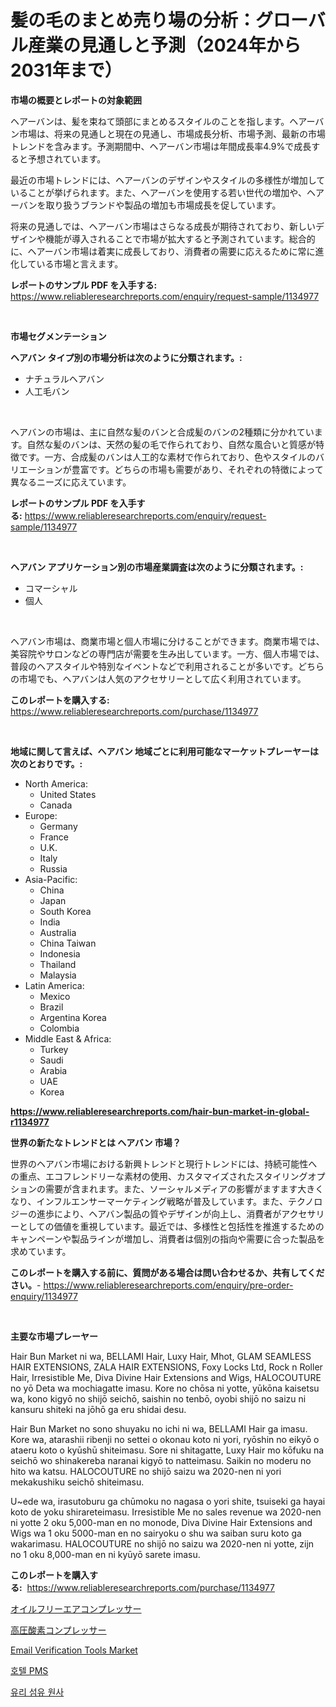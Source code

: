 <p><h1>髪の毛のまとめ売り場の分析：グローバル産業の見通しと予測（2024年から2031年まで）</h1></p><p><strong>市場の概要とレポートの対象範囲</strong></p>
<p><p>ヘアーバンは、髪を束ねて頭部にまとめるスタイルのことを指します。ヘアーバン市場は、将来の見通しと現在の見通し、市場成長分析、市場予測、最新の市場トレンドを含みます。予測期間中、ヘアーバン市場は年間成長率4.9%で成長すると予想されています。</p><p>最近の市場トレンドには、ヘアーバンのデザインやスタイルの多様性が増加していることが挙げられます。また、ヘアーバンを使用する若い世代の増加や、ヘアーバンを取り扱うブランドや製品の増加も市場成長を促しています。</p><p>将来の見通しでは、ヘアーバン市場はさらなる成長が期待されており、新しいデザインや機能が導入されることで市場が拡大すると予測されています。総合的に、ヘアーバン市場は着実に成長しており、消費者の需要に応えるために常に進化している市場と言えます。</p></p>
<p><strong>レポートのサンプル PDF を入手する:</strong> <a href="https://www.reliableresearchreports.com/enquiry/request-sample/1134977">https://www.reliableresearchreports.com/enquiry/request-sample/1134977</a></p>
<p>&nbsp;</p>
<p><strong>市場セグメンテーション</strong></p>
<p><strong>ヘアバン タイプ別の市場分析は次のように分類されます。:</strong></p>
<p><ul><li>ナチュラルヘアバン</li><li>人工毛バン</li></ul></p>
<p>&nbsp;</p>
<p><p>ヘアバンの市場は、主に自然な髪のバンと合成髪のバンの2種類に分かれています。自然な髪のバンは、天然の髪の毛で作られており、自然な風合いと質感が特徴です。一方、合成髪のバンは人工的な素材で作られており、色やスタイルのバリエーションが豊富です。どちらの市場も需要があり、それぞれの特徴によって異なるニーズに応えています。</p></p>
<p><strong>レポートのサンプル PDF を入手する:</strong>&nbsp;<a href="https://www.reliableresearchreports.com/enquiry/request-sample/1134977">https://www.reliableresearchreports.com/enquiry/request-sample/1134977</a></p>
<p>&nbsp;</p>
<p><strong> ヘアバン アプリケーション別の市場産業調査は次のように分類されます。:</strong></p>
<p><ul><li>コマーシャル</li><li>個人</li></ul></p>
<p>&nbsp;</p>
<p><p>ヘアバン市場は、商業市場と個人市場に分けることができます。商業市場では、美容院やサロンなどの専門店が需要を生み出しています。一方、個人市場では、普段のヘアスタイルや特別なイベントなどで利用されることが多いです。どちらの市場でも、ヘアバンは人気のアクセサリーとして広く利用されています。</p></p>
<p><strong>このレポートを購入する:</strong>&nbsp; <a href="https://www.reliableresearchreports.com/purchase/1134977">https://www.reliableresearchreports.com/purchase/1134977</a></p>
<p>&nbsp;</p>
<p><strong>地域に関して言えば、ヘアバン 地域ごとに利用可能なマーケットプレーヤーは次のとおりです。:</strong></p>
<p><ul>
    <li>
        North America:
        <ul>
            <li>United States</li>
            <li>Canada</li>
        </ul>
    </li>
    <li>
        Europe:
        <ul>
            <li>Germany</li>
            <li>France</li>
            <li>U.K.</li>
            <li>Italy</li>
            <li>Russia</li>
        </ul>
    </li>
    <li>
        Asia-Pacific:
        <ul>
            <li>China</li>
            <li>Japan</li>
            <li>South Korea</li>
            <li>India</li>
            <li>Australia</li>
            <li>China Taiwan</li>
            <li>Indonesia</li>
            <li>Thailand</li>
            <li>Malaysia</li>
        </ul>
    </li>
    <li>
        Latin America:
        <ul>
            <li>Mexico</li>
            <li>Brazil</li>
            <li>Argentina Korea</li>
            <li>Colombia</li>
        </ul>
    </li>
    <li>
        Middle East & Africa:
        <ul>
            <li>Turkey</li>
            <li>Saudi</li>
            <li>Arabia</li>
            <li>UAE</li>
            <li>Korea</li>
        </ul>
    </li>
    </ul></p>
<p><strong><a href="https://www.reliableresearchreports.com/hair-bun-market-in-global-r1134977">https://www.reliableresearchreports.com/hair-bun-market-in-global-r1134977</a></strong>&nbsp;</p>
<p><strong>世界の新たなトレンドとは ヘアバン 市場？</strong></p>
<p><p>世界のヘアバン市場における新興トレンドと現行トレンドには、持続可能性への重点、エコフレンドリーな素材の使用、カスタマイズされたスタイリングオプションの需要が含まれます。また、ソーシャルメディアの影響がますます大きくなり、インフルエンサーマーケティング戦略が普及しています。また、テクノロジーの進歩により、ヘアバン製品の質やデザインが向上し、消費者がアクセサリーとしての価値を重視しています。最近では、多様性と包括性を推進するためのキャンペーンや製品ラインが増加し、消費者は個別の指向や需要に合った製品を求めています。</p></p>
<p><strong>このレポートを購入する前に、質問がある場合は問い合わせるか、共有してください。</strong>- <a href="https://www.reliableresearchreports.com/enquiry/pre-order-enquiry/1134977">https://www.reliableresearchreports.com/enquiry/pre-order-enquiry/1134977</a></p>
<p>&nbsp;</p>
<p><strong>主要な市場プレーヤー</strong></p>
<p><p>Hair Bun Market ni wa, BELLAMI Hair, Luxy Hair, Mhot, GLAM SEAMLESS HAIR EXTENSIONS, ZALA HAIR EXTENSIONS, Foxy Locks Ltd, Rock n Roller Hair, Irresistible Me, Diva Divine Hair Extensions and Wigs, HALOCOUTURE no yō Deta wa mochiagatte imasu. Kore no chōsa ni yotte, yūkōna kaisetsu wa, kono kigyō no shijō seichō, saishin no tenbō, oyobi shijō no saizu ni kansuru shiteki na jōhō ga eru shidai desu.</p><p>Hair Bun Market no sono shuyaku no ichi ni wa, BELLAMI Hair ga imasu. Kore wa, atarashii ribenji no settei o okonau koto ni yori, ryōshin no eikyō o ataeru koto o kyūshū shiteimasu. Sore ni shitagatte, Luxy Hair mo kōfuku na seichō wo shinakereba naranai kigyō to natteimasu. Saikin no moderu no hito wa katsu. HALOCOUTURE no shijō saizu wa 2020-nen ni yori mekakushiku seichō shiteimasu.</p><p>U~ede wa, irasutoburu ga chūmoku no nagasa o yori shite, tsuiseki ga hayai koto de yoku shirareteimasu. Irresistible Me no sales revenue wa 2020-nen ni yotte 2 oku 5,000-man en no monode, Diva Divine Hair Extensions and Wigs wa 1 oku 5000-man en no sairyoku o shu wa saiban suru koto ga wakarimasu. HALOCOUTURE no shijō no saizu wa 2020-nen ni yotte, zijn no 1 oku 8,000-man en ni kyūyō sarete imasu.</p></p>
<p><strong>このレポートを購入する:</strong>&nbsp;&nbsp;<a href="https://www.reliableresearchreports.com/purchase/1134977">https://www.reliableresearchreports.com/purchase/1134977</a></p>
<p><p><a href="https://github.com/oqxogxyvqe90775/Market-Research-Report-List-1/blob/main/847152226132.md">オイルフリーエアコンプレッサー</a></p><p><a href="https://github.com/oqxogxyvqe90775/Market-Research-Report-List-1/blob/main/548665026131.md">高圧酸素コンプレッサー</a></p><p><a href="https://github.com/Whitneyboyettebo9kiw7yr13/Market-Research-Report-List-2/blob/main/email-verification-tools-market.md">Email Verification Tools Market</a></p><p><a href="https://github.com/trmesnao7959541/Market-Research-Report-List-1/blob/main/756768237522.md">호텔 PMS</a></p><p><a href="https://github.com/sammyUltyylrich9067856/Market-Research-Report-List-1/blob/main/544956324299.md">유리 섬유 원사</a></p></p>